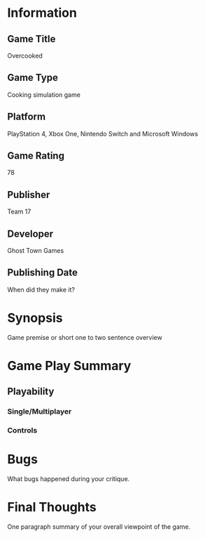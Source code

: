 # Information
## Game Title
Overcooked
## Game Type
Cooking simulation game
## Platform
PlayStation 4, Xbox One, Nintendo Switch and Microsoft Windows
## Game Rating
78 
## Publisher
Team 17
## Developer
Ghost Town Games
## Publishing Date
When did they make it?
# Synopsis
Game premise or short one to two sentence overview

# Game Play Summary
## Playability
### Single/Multiplayer
### Controls

# Bugs
What bugs happened during your critique.
# Final Thoughts
One paragraph summary of your overall viewpoint of the game.
